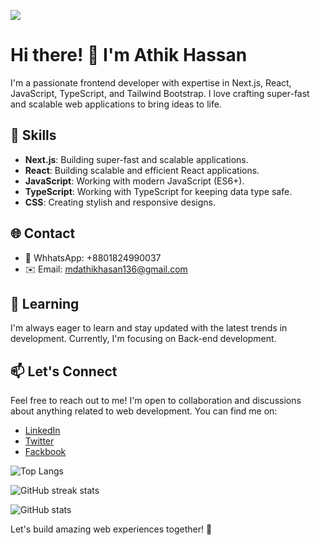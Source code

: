  
 ![](https://res.cloudinary.com/practicaldev/image/fetch/s--mgVodcWf--/c_imagga_scale,f_auto,fl_progressive,h_900,q_auto,w_1600/https://dev-to-uploads.s3.amazonaws.com/uploads/articles/pp4ll13f5onw4gqj8ggl.jpg)
 
# Hi there! 👋 I'm Athik Hassan

I'm a passionate frontend developer with expertise in Next.js, React, JavaScript, TypeScript, and Tailwind Bootstrap. I love crafting super-fast and scalable web applications to bring ideas to life.

## 🚀 Skills
- **Next.js**: Building super-fast and scalable applications.
- **React**: Building scalable and efficient React applications.
- **JavaScript**: Working with modern JavaScript (ES6+).
- **TypeScript**: Working with TypeScript for keeping data type safe.
- **CSS**: Creating stylish and responsive designs.

## 🌐 Contact

- 📱 WhhatsApp: +8801824990037
- ✉️ Email: mdathikhasan136@gmail.com

## 🌱 Learning

I'm always eager to learn and stay updated with the latest trends in  development. Currently, I'm focusing on Back-end development.

## 📫 Let's Connect

Feel free to reach out to me! I'm open to collaboration and discussions about anything related to web development. You can find me on:

- [LinkedIn](https://www.linkedin.com/in/developermd-athik-hasan-05113428a/)
- [Twitter](https://twitter.com/MdathikH17816)
- [Fackbook](https://www.facebook.com/mdathik.hassan.391)

  
![Top Langs](https://github-readme-stats.vercel.app/api/top-langs/?username=MdAthikhasan)

![GitHub streak stats](https://github-readme-streak-stats.herokuapp.com/?user=MdAthikhasan)

![GitHub stats](https://github-readme-stats.vercel.app/api?username=MdAthikhasan&show_icons=true&count_private=true)

Let's build amazing web experiences together! 🚀
